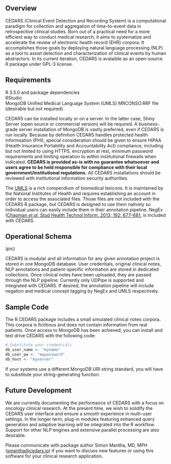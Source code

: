 Overview
--------

CEDARS (Clinical Event Detection and Recording System) is a computational paradigm for collection and aggregation of time-to-event data in retrospective clinical studies. Born out of a practical need for a more efficient way to conduct medical research, it aims to systematize and accelerate the review of electronic health record (EHR) corpora. It accomplishes those goals by deploying natural language processing (NLP) as a tool to assist detection and characterization of clinical events by human abstractors. In its current iteration, CEDARS is avalaible as an open-source R package under GPL-3 license.

Requirements
------------

R 3.5.0 and package dependencies<br>
RStudio<br>
MongoDB
Unified Medical Language System (UMLS) MRCONSO.RRF file (desirable but not required)

CEDARS can be installed locally or on a server. In the latter case, Shiny Server (open source or commercial version) will be required. A business-grade server installation of MongoDB is vastly preferred, even if CEDARS is run locally. Because by definition CEDARS handles protected health informsation (PHI), special consideration should be given to ensure HIPAA (Health Insurance Portability and Accountability Act) compliance, including but not limited to using HTTPS, encryption at rest, minimum password requirements and limiting operation to within institutional firewalls when indicated. **CEDARS is provided as-is with no guarantee whatsoever and users agree to be held responsible for compliance with their local government/institutional regulations.** All CEDARS installations should be reviewed with institutional information security authorities.

The [UMLS](https://www.nlm.nih.gov/research/umls/index.html) is a rich compendium of biomedical lexicons. It is maintained by the National Institutes of Health and requires establishing an account in order to access the associated files. Those files are not included with the CEDARS R package, but CEDARS is designed to use them natively so individual users can easily include them in their annotation pipeline. NegEx ([Chapman *et al*, Stud Health Technol Inform. 2013; 192: 677–681.](https://pubmed.ncbi.nlm.nih.gov/23920642/) is included with CEDARS.

Operational Schema
------------------

(pic)

CEDARS is modular and all information for any given annotation project is stored in one MongoDB database. User credentials, original clinical notes, NLP annotations and patient-specific information are stored in dedicated collections. Once clinical notes have been uploaded, they are passed through the NLP pipeline. Currently only UDPipe is supported and integrated with CEDARS. If desired, the annotation pipeline will include negation and medical concept tagging by NegEx and UMLS respectively.

Sample Code
-----------

The R CEDARS package includes a small simulated clinical notes corpora. This corpora is fictitious and does not contain information from real patients. Once access to MongoDB has been achieved, you can install and test drive CEDARS with the following code:

```R
# Substitute your credentials
db_user_name <- "myname"
db_user_pw <- "mypassword"
db_host <- "myserver"
```

If your systems use a different MongoDB URI string standard, you will have to substitute your string-generating function.

Future Development
------------------

We are currently documenting the performance of CEDARS with a focus on oncology clinical research. At the present time, we wish to solidify the CEDARS user interface and ensure a smooth experience in multi-user settings. In the longer term, plug-in modules featuring enhanced query generation and adaptive learning will be integrated into the R workflow. Support for other NLP engines and extensive parallel processing are also desirable.

Please communicate with package author Simon Mantha, MD, MPH (<smantha@cedars.io>) if you want to discuss new features or using this software for your clinical research application.
